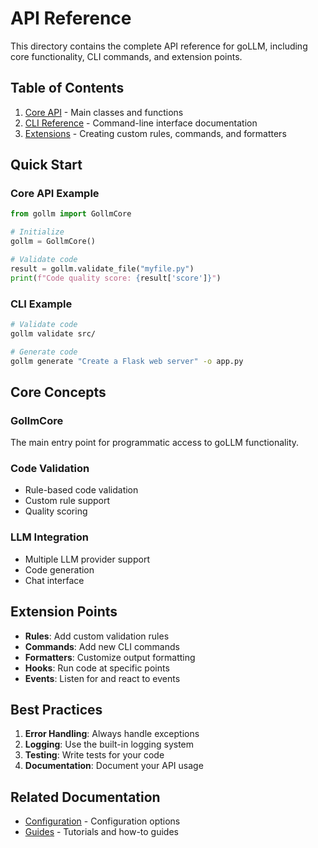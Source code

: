 # API Reference

This directory contains the complete API reference for goLLM, including core functionality, CLI commands, and extension points.

## Table of Contents

1. [Core API](./core.md) - Main classes and functions
2. [CLI Reference](./cli.md) - Command-line interface documentation
3. [Extensions](./extensions.md) - Creating custom rules, commands, and formatters

## Quick Start

### Core API Example

```python
from gollm import GollmCore

# Initialize
gollm = GollmCore()

# Validate code
result = gollm.validate_file("myfile.py")
print(f"Code quality score: {result['score']}")
```

### CLI Example

```bash
# Validate code
gollm validate src/

# Generate code
gollm generate "Create a Flask web server" -o app.py
```

## Core Concepts

### GollmCore

The main entry point for programmatic access to goLLM functionality.

### Code Validation

- Rule-based code validation
- Custom rule support
- Quality scoring

### LLM Integration

- Multiple LLM provider support
- Code generation
- Chat interface

## Extension Points

- **Rules**: Add custom validation rules
- **Commands**: Add new CLI commands
- **Formatters**: Customize output formatting
- **Hooks**: Run code at specific points
- **Events**: Listen for and react to events

## Best Practices

1. **Error Handling**: Always handle exceptions
2. **Logging**: Use the built-in logging system
3. **Testing**: Write tests for your code
4. **Documentation**: Document your API usage

## Related Documentation

- [Configuration](../configuration/README.md) - Configuration options
- [Guides](../guides/README.md) - Tutorials and how-to guides
